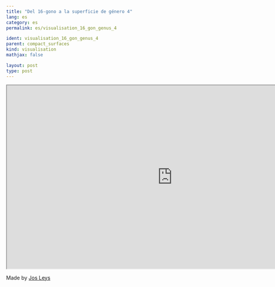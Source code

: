 ```yaml
---
title: "Del 16-gono a la superficie de género 4"
lang: es
category: es
permalink: es/visualisation_16_gon_genus_4

ident: visualisation_16_gon_genus_4
parent: compact_surfaces
kind: visualisation
mathjax: false

layout: post
type: post
---
```



<div class="resource vid">
<iframe width="900" height="500"
	src="https://www.youtube.com/embed/U5N5mg3MePM?rel=0">
</iframe>
</div>

Made by <a href="http://www.josleys.com/" target="_blank">Jos Leys</a>